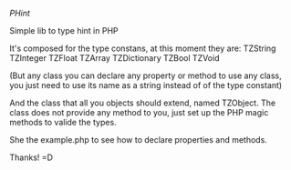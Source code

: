 *PHint*

Simple lib to type hint in PHP

It's composed for the type constans, at this moment they are:
	TZString
	TZInteger
	TZFloat
	TZArray
	TZDictionary
	TZBool
	TZVoid

(But any class you can declare any property or method to use any class, you just need to use its name as a string instead of of the type constant)

And the class that all you objects should extend, named TZObject.
The class does not provide any method to you, just set up the PHP magic methods to valide the types.

She the example.php to see how to declare properties and methods.

Thanks! =D
